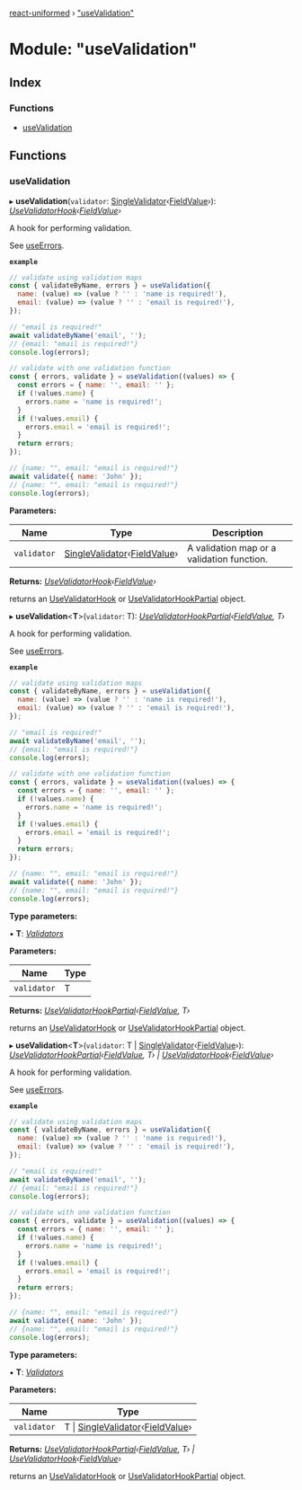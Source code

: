 [react-uniformed](../README.md) › ["useValidation"](_usevalidation_usevalidation_.md)

# Module: "useValidation"

## Index

### Functions

- [useValidation](_usevalidation_usevalidation_.md#usevalidation)

## Functions

### useValidation

▸ **useValidation**(`validator`: [SingleValidator](../interfaces/_usevalidation_types_.singlevalidator.md)‹[FieldValue](_usefields_.md#fieldvalue)›): _[UseValidatorHook](../interfaces/_usevalidation_types_.usevalidatorhook.md)‹[FieldValue](_usefields_.md#fieldvalue)›_

A hook for performing validation.

See [useErrors](_useerrors_.md#useerrors).

**`example`**

```javascript
// validate using validation maps
const { validateByName, errors } = useValidation({
  name: (value) => (value ? '' : 'name is required!'),
  email: (value) => (value ? '' : 'email is required!'),
});

// "email is required!"
await validateByName('email', '');
// {email: "email is required!"}
console.log(errors);

// validate with one validation function
const { errors, validate } = useValidation((values) => {
  const errors = { name: '', email: '' };
  if (!values.name) {
    errors.name = 'name is required!';
  }
  if (!values.email) {
    errors.email = 'email is required!';
  }
  return errors;
});

// {name: "", email: "email is required!"}
await validate({ name: 'John' });
// {name: "", email: "email is required!"}
console.log(errors);
```

**Parameters:**

| Name        | Type                                                                                                               | Description                                |
| ----------- | ------------------------------------------------------------------------------------------------------------------ | ------------------------------------------ |
| `validator` | [SingleValidator](../interfaces/_usevalidation_types_.singlevalidator.md)‹[FieldValue](_usefields_.md#fieldvalue)› | A validation map or a validation function. |

**Returns:** _[UseValidatorHook](../interfaces/_usevalidation_types_.usevalidatorhook.md)‹[FieldValue](_usefields_.md#fieldvalue)›_

returns an [UseValidatorHook](../interfaces/_usevalidation_types_.usevalidatorhook.md) or [UseValidatorHookPartial](../interfaces/_usevalidation_types_.usevalidatorhookpartial.md) object.

▸ **useValidation**<**T**>(`validator`: T): _[UseValidatorHookPartial](../interfaces/_usevalidation_types_.usevalidatorhookpartial.md)‹[FieldValue](_usefields_.md#fieldvalue), T›_

A hook for performing validation.

See [useErrors](_useerrors_.md#useerrors).

**`example`**

```javascript
// validate using validation maps
const { validateByName, errors } = useValidation({
  name: (value) => (value ? '' : 'name is required!'),
  email: (value) => (value ? '' : 'email is required!'),
});

// "email is required!"
await validateByName('email', '');
// {email: "email is required!"}
console.log(errors);

// validate with one validation function
const { errors, validate } = useValidation((values) => {
  const errors = { name: '', email: '' };
  if (!values.name) {
    errors.name = 'name is required!';
  }
  if (!values.email) {
    errors.email = 'email is required!';
  }
  return errors;
});

// {name: "", email: "email is required!"}
await validate({ name: 'John' });
// {name: "", email: "email is required!"}
console.log(errors);
```

**Type parameters:**

▪ **T**: _[Validators](_usevalidation_types_.md#validators)_

**Parameters:**

| Name        | Type |
| ----------- | ---- |
| `validator` | T    |

**Returns:** _[UseValidatorHookPartial](../interfaces/_usevalidation_types_.usevalidatorhookpartial.md)‹[FieldValue](_usefields_.md#fieldvalue), T›_

returns an [UseValidatorHook](../interfaces/_usevalidation_types_.usevalidatorhook.md) or [UseValidatorHookPartial](../interfaces/_usevalidation_types_.usevalidatorhookpartial.md) object.

▸ **useValidation**<**T**>(`validator`: T | [SingleValidator](../interfaces/_usevalidation_types_.singlevalidator.md)‹[FieldValue](_usefields_.md#fieldvalue)›): _[UseValidatorHookPartial](../interfaces/_usevalidation_types_.usevalidatorhookpartial.md)‹[FieldValue](_usefields_.md#fieldvalue), T› | [UseValidatorHook](../interfaces/_usevalidation_types_.usevalidatorhook.md)‹[FieldValue](_usefields_.md#fieldvalue)›_

A hook for performing validation.

See [useErrors](_useerrors_.md#useerrors).

**`example`**

```javascript
// validate using validation maps
const { validateByName, errors } = useValidation({
  name: (value) => (value ? '' : 'name is required!'),
  email: (value) => (value ? '' : 'email is required!'),
});

// "email is required!"
await validateByName('email', '');
// {email: "email is required!"}
console.log(errors);

// validate with one validation function
const { errors, validate } = useValidation((values) => {
  const errors = { name: '', email: '' };
  if (!values.name) {
    errors.name = 'name is required!';
  }
  if (!values.email) {
    errors.email = 'email is required!';
  }
  return errors;
});

// {name: "", email: "email is required!"}
await validate({ name: 'John' });
// {name: "", email: "email is required!"}
console.log(errors);
```

**Type parameters:**

▪ **T**: _[Validators](_usevalidation_types_.md#validators)_

**Parameters:**

| Name        | Type                                                                                                                        |
| ----------- | --------------------------------------------------------------------------------------------------------------------------- |
| `validator` | T &#124; [SingleValidator](../interfaces/_usevalidation_types_.singlevalidator.md)‹[FieldValue](_usefields_.md#fieldvalue)› |

**Returns:** _[UseValidatorHookPartial](../interfaces/_usevalidation_types_.usevalidatorhookpartial.md)‹[FieldValue](_usefields_.md#fieldvalue), T› | [UseValidatorHook](../interfaces/_usevalidation_types_.usevalidatorhook.md)‹[FieldValue](_usefields_.md#fieldvalue)›_

returns an [UseValidatorHook](../interfaces/_usevalidation_types_.usevalidatorhook.md) or [UseValidatorHookPartial](../interfaces/_usevalidation_types_.usevalidatorhookpartial.md) object.
